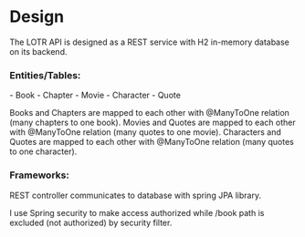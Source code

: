 
<h1>Design</h1>

The LOTR API is designed as a REST service with H2 in-memory database on its backend.

<h3>Entities/Tables:</h3>
- Book
- Chapter
- Movie
- Character
- Quote

Books and Chapters are mapped to each other with @ManyToOne relation (many chapters to one book).
Movies and Quotes are mapped to each other with @ManyToOne relation (many quotes to one movie).
Characters and Quotes are mapped to each other with @ManyToOne relation (many quotes to one character).


<h3>Frameworks:</h3>

REST controller communicates to database with spring JPA library.

I use Spring security to make access authorized while /book path is excluded (not authorized) by security filter.